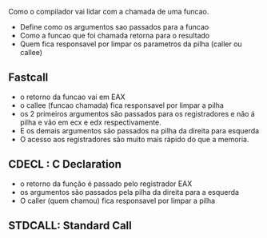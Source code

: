 
Como o compilador vai lidar com a chamada de uma funcao.
- Define como os argumentos sao passados para a funcao
- Como a funcao que foi chamada retorna para o resultado
- Quem fica responsavel por limpar os parametros da pilha (caller ou callee)

## Fastcall
- o retorno da funcao vai em EAX
- o callee (funcao chamada) fica responsavel  por limpar a pilha
- os 2 primeiros argumentos são passados para os registradores e não á pilha e vão  em ecx e edx respectivamente.
- E os demais argumentos são passados na pilha da direita para esquerda
- O acesso aos registradores são muito mais rápido do que a memoria.

## CDECL : C Declaration

- o retorno da função é passado pelo registrador EAX
- os argumentos são passados pela pilha da direita para a esquerda
- O caller (quem chamou) fica responsavel por limpar a pilha

## STDCALL: Standard Call

